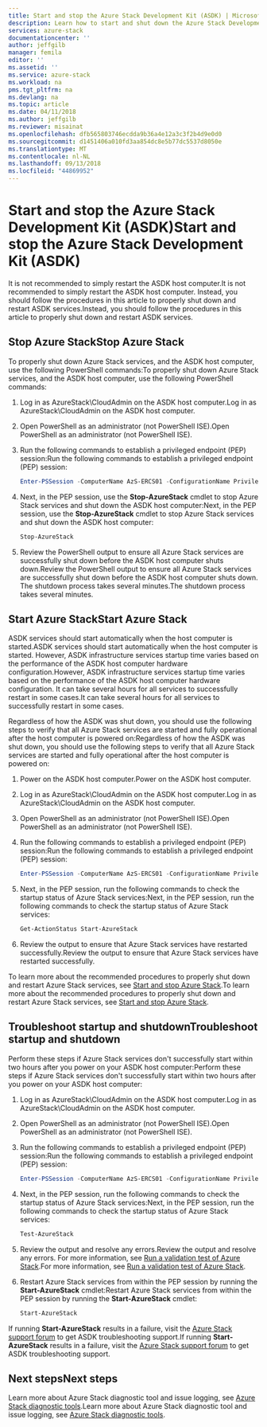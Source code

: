 ```yaml
---
title: Start and stop the Azure Stack Development Kit (ASDK) | Microsoft Docs
description: Learn how to start and shut down the Azure Stack Development Kit (ASDK).
services: azure-stack
documentationcenter: ''
author: jeffgilb
manager: femila
editor: ''
ms.assetid: ''
ms.service: azure-stack
ms.workload: na
pms.tgt_pltfrm: na
ms.devlang: na
ms.topic: article
ms.date: 04/11/2018
ms.author: jeffgilb
ms.reviewer: misainat
ms.openlocfilehash: dfb565803746ecdda9b36a4e12a3c3f2b4d9e0d0
ms.sourcegitcommit: d1451406a010fd3aa854dc8e5b77dc5537d8050e
ms.translationtype: MT
ms.contentlocale: nl-NL
ms.lasthandoff: 09/13/2018
ms.locfileid: "44869952"
---
```

# <a name="start-and-stop-the-azure-stack-development-kit-asdk"></a><span data-ttu-id="3243c-103">Start and stop the Azure Stack Development Kit (ASDK)</span><span class="sxs-lookup"><span data-stu-id="3243c-103">Start and stop the Azure Stack Development Kit (ASDK)</span></span>
<span data-ttu-id="3243c-104">It is not recommended to simply restart the ASDK host computer.</span><span class="sxs-lookup"><span data-stu-id="3243c-104">It is not recommended to simply restart the ASDK host computer.</span></span> <span data-ttu-id="3243c-105">Instead, you should follow the procedures in this article to properly shut down and restart ASDK services.</span><span class="sxs-lookup"><span data-stu-id="3243c-105">Instead, you should follow the procedures in this article to properly shut down and restart ASDK services.</span></span> 

## <a name="stop-azure-stack"></a><span data-ttu-id="3243c-106">Stop Azure Stack</span><span class="sxs-lookup"><span data-stu-id="3243c-106">Stop Azure Stack</span></span> 
<span data-ttu-id="3243c-107">To properly shut down Azure Stack services, and the ASDK host computer, use the following PowerShell commands:</span><span class="sxs-lookup"><span data-stu-id="3243c-107">To properly shut down Azure Stack services, and the ASDK host computer, use the following PowerShell commands:</span></span>

1. <span data-ttu-id="3243c-108">Log in as AzureStack\CloudAdmin on the ASDK host computer.</span><span class="sxs-lookup"><span data-stu-id="3243c-108">Log in as AzureStack\CloudAdmin on the ASDK host computer.</span></span>
2. <span data-ttu-id="3243c-109">Open PowerShell as an administrator (not PowerShell ISE).</span><span class="sxs-lookup"><span data-stu-id="3243c-109">Open PowerShell as an administrator (not PowerShell ISE).</span></span>
3. <span data-ttu-id="3243c-110">Run the following commands to establish a privileged endpoint (PEP) session:</span><span class="sxs-lookup"><span data-stu-id="3243c-110">Run the following commands to establish a privileged endpoint (PEP) session:</span></span> 

   ```powershell
   Enter-PSSession -ComputerName AzS-ERCS01 -ConfigurationName PrivilegedEndpoint
   ```
4. <span data-ttu-id="3243c-111">Next, in the PEP session, use the **Stop-AzureStack** cmdlet to stop Azure Stack services and shut down the ASDK host computer:</span><span class="sxs-lookup"><span data-stu-id="3243c-111">Next, in the PEP session, use the **Stop-AzureStack** cmdlet to stop Azure Stack services and shut down the ASDK host computer:</span></span>

   ```powershell
   Stop-AzureStack
   ```
5. <span data-ttu-id="3243c-112">Review the PowerShell output to ensure all Azure Stack services are successfully shut down before the ASDK host computer shuts down.</span><span class="sxs-lookup"><span data-stu-id="3243c-112">Review the PowerShell output to ensure all Azure Stack services are successfully shut down before the ASDK host computer shuts down.</span></span> <span data-ttu-id="3243c-113">The shutdown process takes several minutes.</span><span class="sxs-lookup"><span data-stu-id="3243c-113">The shutdown process takes several minutes.</span></span>

## <a name="start-azure-stack"></a><span data-ttu-id="3243c-114">Start Azure Stack</span><span class="sxs-lookup"><span data-stu-id="3243c-114">Start Azure Stack</span></span> 
<span data-ttu-id="3243c-115">ASDK services should start automatically when the host computer is started.</span><span class="sxs-lookup"><span data-stu-id="3243c-115">ASDK services should start automatically when the host computer is started.</span></span> <span data-ttu-id="3243c-116">However, ASDK infrastructure services startup time varies based on the performance of the ASDK host computer hardware configuration.</span><span class="sxs-lookup"><span data-stu-id="3243c-116">However, ASDK infrastructure services startup time varies based on the performance of the ASDK host computer hardware configuration.</span></span> <span data-ttu-id="3243c-117">It can take several hours for all services to successfully restart in some cases.</span><span class="sxs-lookup"><span data-stu-id="3243c-117">It can take several hours for all services to successfully restart in some cases.</span></span>

<span data-ttu-id="3243c-118">Regardless of how the ASDK was shut down, you should use the following steps to verify that all Azure Stack services are started and fully operational after the host computer is powered on:</span><span class="sxs-lookup"><span data-stu-id="3243c-118">Regardless of how the ASDK was shut down, you should use the following steps to verify that all Azure Stack services are started and fully operational after the host computer is powered on:</span></span> 

1. <span data-ttu-id="3243c-119">Power on the ASDK host computer.</span><span class="sxs-lookup"><span data-stu-id="3243c-119">Power on the ASDK host computer.</span></span> 
2. <span data-ttu-id="3243c-120">Log in as AzureStack\CloudAdmin on the ASDK host computer.</span><span class="sxs-lookup"><span data-stu-id="3243c-120">Log in as AzureStack\CloudAdmin on the ASDK host computer.</span></span>
3. <span data-ttu-id="3243c-121">Open PowerShell as an administrator (not PowerShell ISE).</span><span class="sxs-lookup"><span data-stu-id="3243c-121">Open PowerShell as an administrator (not PowerShell ISE).</span></span>
4. <span data-ttu-id="3243c-122">Run the following commands to establish a privileged endpoint (PEP) session:</span><span class="sxs-lookup"><span data-stu-id="3243c-122">Run the following commands to establish a privileged endpoint (PEP) session:</span></span>

   ```powershell
   Enter-PSSession -ComputerName AzS-ERCS01 -ConfigurationName PrivilegedEndpoint
   ```
5. <span data-ttu-id="3243c-123">Next, in the PEP session, run the following commands to check the startup status of Azure Stack services:</span><span class="sxs-lookup"><span data-stu-id="3243c-123">Next, in the PEP session, run the following commands to check the startup status of Azure Stack services:</span></span>

   ```powershell
   Get-ActionStatus Start-AzureStack
   ```
6. <span data-ttu-id="3243c-124">Review the output to ensure that Azure Stack services have restarted successfully.</span><span class="sxs-lookup"><span data-stu-id="3243c-124">Review the output to ensure that Azure Stack services have restarted successfully.</span></span>

<span data-ttu-id="3243c-125">To learn more about the recommended procedures to properly shut down and restart Azure Stack services, see [Start and stop Azure Stack](.\.\azure-stack-start-and-stop.md).</span><span class="sxs-lookup"><span data-stu-id="3243c-125">To learn more about the recommended procedures to properly shut down and restart Azure Stack services, see [Start and stop Azure Stack](.\.\azure-stack-start-and-stop.md).</span></span> 

## <a name="troubleshoot-startup-and-shutdown"></a><span data-ttu-id="3243c-126">Troubleshoot startup and shutdown</span><span class="sxs-lookup"><span data-stu-id="3243c-126">Troubleshoot startup and shutdown</span></span> 
<span data-ttu-id="3243c-127">Perform these steps if Azure Stack services don't successfully start within two hours after you power on your ASDK host computer:</span><span class="sxs-lookup"><span data-stu-id="3243c-127">Perform these steps if Azure Stack services don't successfully start within two hours after you power on your ASDK host computer:</span></span>

1. <span data-ttu-id="3243c-128">Log in as AzureStack\CloudAdmin on the ASDK host computer.</span><span class="sxs-lookup"><span data-stu-id="3243c-128">Log in as AzureStack\CloudAdmin on the ASDK host computer.</span></span>
2. <span data-ttu-id="3243c-129">Open PowerShell as an administrator (not PowerShell ISE).</span><span class="sxs-lookup"><span data-stu-id="3243c-129">Open PowerShell as an administrator (not PowerShell ISE).</span></span>
3. <span data-ttu-id="3243c-130">Run the following commands to establish a privileged endpoint (PEP) session:</span><span class="sxs-lookup"><span data-stu-id="3243c-130">Run the following commands to establish a privileged endpoint (PEP) session:</span></span>

   ```powershell
   Enter-PSSession -ComputerName AzS-ERCS01 -ConfigurationName PrivilegedEndpoint
   ```
4. <span data-ttu-id="3243c-131">Next, in the PEP session, run the following commands to check the startup status of Azure Stack services:</span><span class="sxs-lookup"><span data-stu-id="3243c-131">Next, in the PEP session, run the following commands to check the startup status of Azure Stack services:</span></span>

   ```powershell
   Test-AzureStack
   ```
5. <span data-ttu-id="3243c-132">Review the output and resolve any errors.</span><span class="sxs-lookup"><span data-stu-id="3243c-132">Review the output and resolve any errors.</span></span> <span data-ttu-id="3243c-133">For more information, see [Run a validation test of Azure Stack](.\.\azure-stack-diagnostic-test.md).</span><span class="sxs-lookup"><span data-stu-id="3243c-133">For more information, see [Run a validation test of Azure Stack](.\.\azure-stack-diagnostic-test.md).</span></span>
6. <span data-ttu-id="3243c-134">Restart Azure Stack services from within the PEP session by running the **Start-AzureStack** cmdlet:</span><span class="sxs-lookup"><span data-stu-id="3243c-134">Restart Azure Stack services from within the PEP session by running the **Start-AzureStack** cmdlet:</span></span>

   ```powershell
   Start-AzureStack
   ```

<span data-ttu-id="3243c-135">If running **Start-AzureStack** results in a failure, visit the [Azure Stack support forum](https://social.msdn.microsoft.com/Forums/en-US/home?forum=azurestack) to get ASDK troubleshooting support.</span><span class="sxs-lookup"><span data-stu-id="3243c-135">If running **Start-AzureStack** results in a failure, visit the [Azure Stack support forum](https://social.msdn.microsoft.com/Forums/en-US/home?forum=azurestack) to get ASDK troubleshooting support.</span></span> 

## <a name="next-steps"></a><span data-ttu-id="3243c-136">Next steps</span><span class="sxs-lookup"><span data-stu-id="3243c-136">Next steps</span></span> 
<span data-ttu-id="3243c-137">Learn more about Azure Stack diagnostic tool and issue logging, see [Azure Stack diagnostic tools](.\.\azure-stack-diagnostics.md).</span><span class="sxs-lookup"><span data-stu-id="3243c-137">Learn more about Azure Stack diagnostic tool and issue logging, see [Azure Stack diagnostic tools](.\.\azure-stack-diagnostics.md).</span></span>
